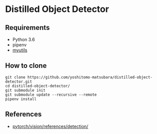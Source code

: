 # Distilled Object Detector

## Requirements
- Python 3.6
- pipenv
- [myutils](https://github.com/yoshitomo-matsubara/myutils)

## How to clone
```
git clone https://github.com/yoshitomo-matsubara/distilled-object-detector.git
cd distilled-object-detector/
git submodule init
git submodule update --recursive --remote
pipenv install
```


## References
-  [pytorch/vision/references/detection/](https://github.com/pytorch/vision/tree/master/references/detection)
